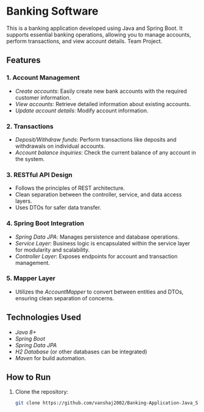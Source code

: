 # Banking Software

This is a banking application developed using Java and Spring Boot. It supports essential banking operations, allowing you to manage accounts, perform transactions, and view account details. Team Project.

## Features

### 1. Account Management
- *Create accounts*: Easily create new bank accounts with the required customer information.
- *View accounts*: Retrieve detailed information about existing accounts.
- *Update account details*: Modify account information.

### 2. Transactions
- *Deposit/Withdraw funds*: Perform transactions like deposits and withdrawals on individual accounts.
- *Account balance inquiries*: Check the current balance of any account in the system.

### 3. RESTful API Design
- Follows the principles of REST architecture.
- Clean separation between the controller, service, and data access layers.
- Uses DTOs for safer data transfer.

### 4. Spring Boot Integration
- *Spring Data JPA*: Manages persistence and database operations.
- *Service Layer*: Business logic is encapsulated within the service layer for modularity and scalability.
- *Controller Layer*: Exposes endpoints for account and transaction management.

### 5. Mapper Layer
- Utilizes the *AccountMapper* to convert between entities and DTOs, ensuring clean separation of concerns.

## Technologies Used
- *Java 8+*
- *Spring Boot*
- *Spring Data JPA*
- *H2 Database* (or other databases can be integrated)
- *Maven* for build automation.

## How to Run

1. Clone the repository:
   ```bash
   git clone https://github.com/vanshaj2002/Banking-Application-Java_SpringBoot.git
